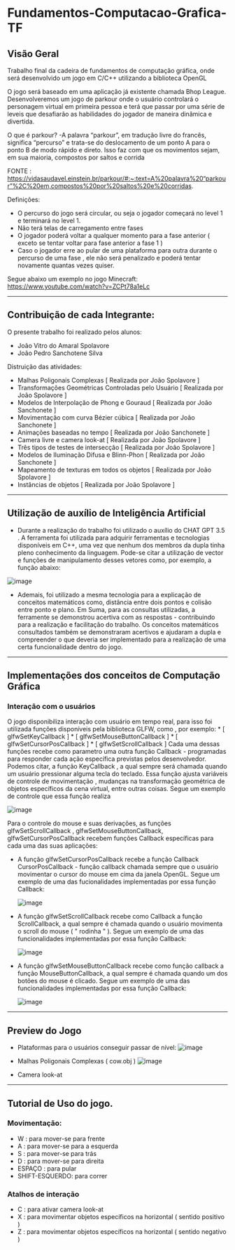 # Fundamentos-Computacao-Grafica-TF

## Visão Geral
Trabalho final da cadeira de fundamentos de computação gráfica, onde será desenvolvido um jogo em C/C++ utilizando a biblioteca OpenGL

O jogo será baseado em uma aplicação já existente chamada Bhop League. Desenvolveremos um jogo de parkour onde o usuário controlará o personagem virtual em primeira pessoa e terá que
passar por uma série de leveis que desafiarão as habilidades do jogador de maneira dinâmica e divertida.

O que é parkour? 
-A palavra “parkour”, em tradução livre do francês, significa “percurso” e trata-se do deslocamento de um ponto A para o ponto B de modo rápido e direto. Isso faz com que os movimentos sejam, em sua maioria, compostos por saltos e corrida

FONTE : https://vidasaudavel.einstein.br/parkour/#:~:text=A%20palavra%20“parkour”%2C%20em,compostos%20por%20saltos%20e%20corridas.

Definições:
* O percurso do jogo será circular, ou seja o jogador começará no level 1 e terminará no level 1. 
* Não terá telas de carregamento entre fases
* O jogador poderá voltar a qualquer momento para a fase anterior ( exceto se tentar voltar para fase anterior a fase 1 )
* Caso o jogador erre ao pular de uma plataforma para outra durante o percurso de uma fase , ele não será penalizado e poderá tentar novamente quantas vezes quiser.


Segue abaixo um exemplo no jogo Minecraft:
https://www.youtube.com/watch?v=ZCPt78a1eLc


---------------------------------------------------------------------------------------------------------------------------------------------------------------------------------------------------------------------------------------------------------------------
## Contribuição de cada Integrante:
O presente trabalho foi realizado pelos alunos:
- João Vitro do Amaral Spolavore
- João Pedro Sanchotene Silva

Distruição das atividades:
- Malhas Poligonais Complexas [ Realizada por João Spolavore ]
- Transformações Geométricas Controladas pelo Usuário [ Realizada por João Spolavore ]
- Modelos de Interpolação de Phong e Gouraud [ Realizada por João Sanchonete ]
- Movimentação com curva Bézier cúbica [ Realizada por João Sanchonete ]
- Animações baseadas no tempo [ Realizada por João Sanchonete ]
- Camera livre e camera look-at [ Realizada por João Spolavore ]
- Três tipos de testes de intersecção [ Realizada por João Spolavore ]
- Modelos de Iluminação Difusa e Blinn-Phon [ Realizada por João Sanchonete ]
- Mapeamento de texturas em todos os objetos [ Realizada por João Spolavore ]
- Instâncias de objetos [ Realizada por João Spolavore ]

---------------------------------------------------------------------------------------------------------------------------------------------------------------------------------------------------------------------------------------------------------------------
## Utilização de auxílio de Inteligência Artificial

  - Durante a realização do trabalho foi utilizado o auxílio do CHAT GPT 3.5 .  A ferramenta foi utilizada para adquirir ferramentas e tecnologias disponíveis em C++, uma vez que nenhum dos membros da dupla tinha pleno conhecimento da linguagem. Pode-se citar a utilização de vector e funções de manipulamento desses vetores como, por exemplo, a função abaixo:

![image](https://github.com/Spolavore/Fundamentos-Computacao-Grafica-TF/assets/75754941/d98a1b95-e7bd-4db3-8938-8eee16fb6a84)

  - Ademais, foi utilizado a mesma tecnologia para a explicação de conceitos matemáticos como, distância entre dois pontos e colisão entre ponto e plano. Em Suma, para as consultas utilizadas, a ferramente se demonstrou acertiva com as respostas - contribuindo para a realização e facilitação do trabalho. Os conceitos matemáticos consultados também se demonstraram acertivos e ajudaram a dupla e compreender o que deveria ser implementado para a realização de uma certa funcionalidade dentro do jogo.


---------------------------------------------------------------------------------------------------------------------------------------------------------------------------------------------------------------------------------------------------------------------
## Implementações dos conceitos de Computação Gráfica

### Interação com o usuários
   O jogo disponibiliza interação com usuário em tempo real, para isso foi utilizada funções disponíveis pela biblioteca GLFW, como , por exemplo:
     * [     glfwSetKeyCallback     ]
     * [ glfwSetMouseButtonCallback ]
     * [  glfwSetCursorPosCallback  ]
     * [  glfwSetScrollCallback     ]
  Cada uma dessas funções recebe como parametro uma outra função Callback -  programadas para responder cada ação específica previstas pelos desenvolvedor. Podemos citar, a função KeyCallback , a qual sempre será chamada quando um usuário pressionar alguma
  tecla do teclado. Essa função ajusta variáveis de controle de movimentação , mudanças na transformação geométrica de objetos específicos da cena virtual, entre outras coisas. Segue um exemplo de controle que essa função realiza

![image](https://github.com/Spolavore/Fundamentos-Computacao-Grafica-TF/assets/75754941/fca8ca5c-81e4-4382-9a13-a84e5e5dd4fd)

Para o controle do mouse e suas derivações, as funções glfwSetScrollCallback , glfwSetMouseButtonCallback, glfwSetCursorPosCallback recebem funções Callback específicas para cada uma das suas aplicações:
  * A função glfwSetCursorPosCallback recebe a função Callback CursorPosCallback - função callback chamada sempre que o usuário movimentar o cursor do mouse em cima da janela OpenGL. Segue um exemplo de uma das fucionalidades implementadas por essa função Callback:

    ![image](https://github.com/Spolavore/Fundamentos-Computacao-Grafica-TF/assets/75754941/72a9ffb5-7518-45a8-bf28-b1710ccf16fc)

 * A função glfwSetScrollCallback recebe como Callback a função ScrollCallback, a qual sempre é chamada quando o usuário movimenta o scroll do mouse ( " rodinha " ). Segue um exemplo de uma das funcionalidades implementadas por essa função Callback:
 
   ![image](https://github.com/Spolavore/Fundamentos-Computacao-Grafica-TF/assets/75754941/b1e2b645-684f-4091-94ff-66e68e96c6b0)

 * A função glfwSetMouseButtonCallback recebe como função callback a função MouseButtonCallback, a qual sempre é chamada quando um dos botões do mouse é clicado. Segue um exemplo de uma das funcionalidades implementadas por essa função Callback:

     ![image](https://github.com/Spolavore/Fundamentos-Computacao-Grafica-TF/assets/75754941/bf8317d9-f3db-4196-b668-af6a53724df4)




---------------------------------------------------------------------------------------------------------------------------------------------------------------------------------------------------------------------------------------------------------------------

## Preview do Jogo
- Plataformas para o usuários conseguir passar de nível:
![image](https://github.com/Spolavore/Fundamentos-Computacao-Grafica-TF/assets/75754941/09d11ffa-14dc-4757-9418-4c7ce035ac51)


- Malhas Poligonais Complexas ( cow.obj )
![image](https://github.com/Spolavore/Fundamentos-Computacao-Grafica-TF/assets/75754941/ccc265e6-05f4-4939-99f1-f5670256a506)


- Camera look-at 
---------------------------------------------------------------------------------------------------------------------------------------------------------------------------------------------------------------------------------------------------------------------
## Tutorial de Uso do jogo.

### Movimentação:
  - W : para mover-se para frente
  - A : para mover-se para a esquerda
  - S : para mover-se para trás
  - D : para mover-se para direita
  - ESPAÇO : para pular
  - SHIFT-ESQUERDO: para correr

### Atalhos de interação
  - C : para ativar camera look-at
  - X : para movimentar objetos específicos na horizontal ( sentido positivo )
  - Z : para movimentar objetos específicos na horizontal ( sentido negativo )
    
